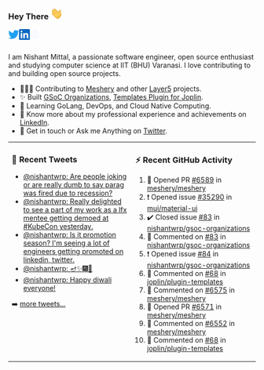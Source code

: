 ### Hey There <img src="./assets/wave.gif" width="25px">
<a href="http://urls.nishantwrp.com/github-to-twitter" target="_blank">
  <img align="left" alt="Nishant's Twitter" width="22px" src="./assets/twitter.svg" />
</a>
<a href="http://urls.nishantwrp.com/github-to-linkedin" target="_blank">
  <img align="left" alt="Nishant's LinkedIn" width="22px" src="./assets/linkedin.svg" />
</a>
<a href="http://urls.nishantwrp.com/github-to-site" target="_blank">
  <img align="left" alt="Nishant's Site" width="22px" src="./assets/globe.svg" />
</a>
<br /><br />

I am Nishant Mittal, a passionate software engineer, open source enthusiast and studying computer science at IIT (BHU) Varanasi. I love contributing to and building open source projects.

- 👨🏽‍💻 Contributing to [Meshery](https://meshery.io/) and other [Layer5](https://layer5.io/) projects.
- ✨ Built [GSoC Organizations](https://www.gsocorganizations.dev/), [Templates Plugin for Joplin](https://github.com/joplin/plugin-templates).
- 🌱 Learning GoLang, DevOps, and Cloud Native Computing.
- 🚀 Know more about my professional experience and achievements on [LinkedIn](http://urls.nishantwrp.com/github-to-linkedin).
- 💬 Get in touch or Ask me Anything on [Twitter](http://urls.nishantwrp.com/github-to-twitter).

<table><tr>
<td valign="top" width="50%">

### 📱 Recent Tweets
<!-- TWITTER:START -->
- [@nishantwrp: Are people joking or are really dumb to say parag was fired due to recession?](https://rss.app/articles/cb4e791f6f6d729c074351566bd3a7c508111d6e1136a1e9c3ec930d979628d4f61eb1492ac7df6dfba7637cda10079569d56ae2c0137a118d)
- [@nishantwrp: Really delighted to see a part of my work as a lfx mentee getting demoed at #KubeCon yesterday.](https://rss.app/articles/cb4e791f6f6d729c074351566bd3a7c508111d6e1136a1e9c3ec930d979628d4f61eb1492ac7df6dfba76c7cd613099b62d26ce6c014721588)
- [@nishantwrp: Is it promotion season? I&#39;m seeing a lot of engineers getting promoted on linkedin, twitter.](https://rss.app/articles/cb4e791f6f6d729c074351566bd3a7c508111d6e1136a1e9c3ec930d979628d4f61eb1492ac7df6dfba7687bde1d099664d46ae0c4117e1c8e)
- [@nishantwrp: 🪔✨🎆🎇](https://rss.app/articles/cb4e791f6f6d729c074351566bd3a7c508111d6e1136a1e9c3ec930d979628d4f61eb1492ac7df6dfba66c78de120c9a64d36de9c41b781589)
- [@nishantwrp: Happy diwali everyone!](https://rss.app/articles/cb4e791f6f6d729c074351566bd3a7c508111d6e1136a1e9c3ec930d979628d4f61eb1492ac7df6dfba6687ad8120f9a61d46ce0c6167c1283)
<!-- TWITTER:END -->
➡️ [more tweets...](http://urls.nishantwrp.com/github-to-twitter)

</td>
<td valign="top" width="50%">

### ⚡ Recent GitHub Activity
<!--RECENT_ACTIVITY:start-->
1. 💪 Opened PR [#6589](https://github.com/meshery/meshery/pull/6589) in [meshery/meshery](https://github.com/meshery/meshery)
2. ❗️ Opened issue [#35290](https://github.com/mui/material-ui/issues/35290) in [mui/material-ui](https://github.com/mui/material-ui)
3. ✔️ Closed issue [#83](https://github.com/nishantwrp/gsoc-organizations/issues/83) in [nishantwrp/gsoc-organizations](https://github.com/nishantwrp/gsoc-organizations)
4. 💬 Commented on [#83](https://github.com/nishantwrp/gsoc-organizations/issues/83#issuecomment-1328296648) in [nishantwrp/gsoc-organizations](https://github.com/nishantwrp/gsoc-organizations)
5. ❗️ Opened issue [#84](https://github.com/nishantwrp/gsoc-organizations/issues/84) in [nishantwrp/gsoc-organizations](https://github.com/nishantwrp/gsoc-organizations)
6. 💬 Commented on [#68](https://github.com/joplin/plugin-templates/issues/68#issuecomment-1328229453) in [joplin/plugin-templates](https://github.com/joplin/plugin-templates)
7. 💬 Commented on [#6575](https://github.com/meshery/meshery/issues/6575#issuecomment-1327503942) in [meshery/meshery](https://github.com/meshery/meshery)
8. 💪 Opened PR [#6571](https://github.com/meshery/meshery/pull/6571) in [meshery/meshery](https://github.com/meshery/meshery)
9. 💬 Commented on [#6552](https://github.com/meshery/meshery/pull/6552#issuecomment-1326863068) in [meshery/meshery](https://github.com/meshery/meshery)
10. 💬 Commented on [#68](https://github.com/joplin/plugin-templates/issues/68#issuecomment-1326811925) in [joplin/plugin-templates](https://github.com/joplin/plugin-templates)
<!--RECENT_ACTIVITY:end-->

</td>
</tr></table>
